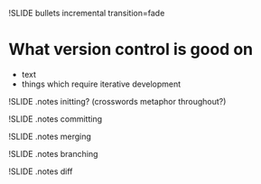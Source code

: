 !SLIDE bullets incremental transition=fade
# What version control is good on #

* text
* things which require iterative development

!SLIDE 
.notes initting? (crosswords metaphor throughout?)

!SLIDE
.notes committing

!SLIDE
.notes merging 

!SLIDE
.notes branching

!SLIDE
.notes diff
